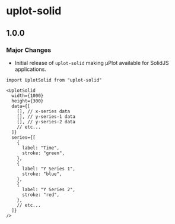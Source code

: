 # uplot-solid

## 1.0.0

### Major Changes

- Initial release of `uplot-solid` making μPlot available for SolidJS applications.

```tsx
import UplotSolid from "uplot-solid"

<UplotSolid
  width={1000}
  height={300}
  data={[
    [], // x-series data
    [], // y-series-1 data
    [], // y-series-2 data
    // etc...
  ]}
  series={[
    {
      label: "Time",
      stroke: "green",
    },
    {
      label: "Y Series 1",
      stroke: "blue",
    },
    {
      label: "Y Series 2",
      stroke: "red",
    },
    // etc...
  ]}
/>
```

